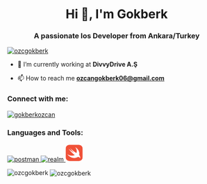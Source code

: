 <h1 align="center">Hi 👋, I'm Gokberk</h1>
<h3 align="center">A passionate Ios Developer from Ankara/Turkey</h3>

<p align="left"> <a href="https://github.com/ryo-ma/github-profile-trophy"><img src="https://github-profile-trophy.vercel.app/?username=ozcgokberk" alt="ozcgokberk" /></a> </p>

- 🔭 I’m currently working at **DivvyDrive A.Ş**

- 📫 How to reach me **ozcangokberk06@gmail.com**

<h3 align="left">Connect with me:</h3>
<p align="left">
<a href="https://linkedin.com/in/gokberkozcan" target="blank"><img align="center" src="https://raw.githubusercontent.com/rahuldkjain/github-profile-readme-generator/master/src/images/icons/Social/linked-in-alt.svg" alt="gokberkozcan" height="30" width="40" /></a>
</p>

<h3 align="left">Languages and Tools:</h3>
<p align="left"> <a href="https://postman.com" target="_blank" rel="noreferrer"> <img src="https://www.vectorlogo.zone/logos/getpostman/getpostman-icon.svg" alt="postman" width="40" height="40"/> </a> <a href="https://realm.io/" target="_blank" rel="noreferrer"> <img src="https://raw.githubusercontent.com/bestofjs/bestofjs-webui/8665e8c267a0215f3159df28b33c365198101df5/public/logos/realm.svg" alt="realm" width="40" height="40"/> </a> <a href="https://developer.apple.com/swift/" target="_blank" rel="noreferrer"> <img src="https://raw.githubusercontent.com/devicons/devicon/master/icons/swift/swift-original.svg" alt="swift" width="40" height="40"/> </a> </p>

<p><img align="left" src="https://github-readme-stats.vercel.app/api/top-langs?username=ozcgokberk&show_icons=true&locale=en&layout=compact" alt="ozcgokberk" /></p>

<p>&nbsp;<img align="center" src="https://github-readme-stats.vercel.app/api?username=ozcgokberk&show_icons=true&locale=en" alt="ozcgokberk" /></p>
